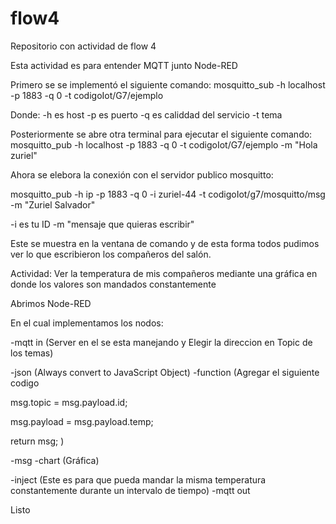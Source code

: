 # flow4
Repositorio con actividad de flow 4

Esta actividad es para entender MQTT junto Node-RED

Primero se se implementó el siguiente comando: mosquitto_sub -h localhost -p 1883 -q 0 -t codigoIot/G7/ejemplo

Donde: -h es host -p es puerto -q es caliddad del servicio -t tema

Posteriormente se abre otra terminal para ejecutar el siguiente comando: mosquitto_pub -h localhost -p 1883 -q 0 -t codigoIot/G7/ejemplo -m "Hola zuriel"

Ahora se elebora la conexión con el servidor publico mosquitto:

mosquitto_pub -h ip -p 1883 -q 0 -i zuriel-44 -t codigoIot/g7/mosquitto/msg -m "Zuriel Salvador"

-i es tu ID -m "mensaje que quieras escribir"

Este se muestra en la ventana de comando y de esta forma todos pudimos ver lo que escribieron los compañeros del salón.

Actividad: Ver la temperatura de mis compañeros mediante una gráfica en donde los valores son mandados constantemente

Abrimos Node-RED

En el cual implementamos los nodos:

-mqtt in (Server en el se esta manejando y Elegir la direccion en Topic de los temas)

-json (Always convert to JavaScript Object) -function (Agregar el siguiente codigo

msg.topic = msg.payload.id;

msg.payload = msg.payload.temp;

return msg; )

-msg -chart (Gráfica)

-inject (Este es para que pueda mandar la misma temperatura constantemente durante un intervalo de tiempo) -mqtt out

Listo
